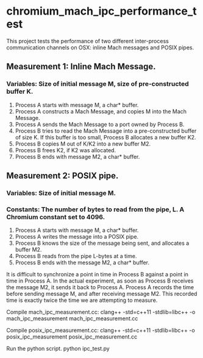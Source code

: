 # chromium_mach_ipc_performance_test

This project tests the performance of two different inter-process communication
channels on OSX: inline Mach messages and POSIX pipes.

## Measurement 1: Inline Mach Message.
### Variables: Size of initial message M, size of pre-constructed buffer K.
1. Process A starts with message M, a char* buffer.
2. Process A constructs a Mach Message, and copies M into the Mach Message.
3. Process A sends the Mach Message to a port owned by Process B.
4. Process B tries to read the Mach Message into a pre-constructed buffer of size K. If this buffer is too small, Process B allocates a new buffer K2.
5. Process B copies M out of K/K2 into a new buffer M2.
6. Process B frees K2, if K2 was allocated.
7. Process B ends with message M2, a char* buffer.

## Measurement 2: POSIX pipe.
### Variables: Size of initial message M.
### Constants: The number of bytes to read from the pipe, L. A Chromium constant set to 4096.
1. Process A starts with message M, a char* buffer.
2. Process A writes the message into a POSIX pipe.
3. Process B knows the size of the message being sent, and allocates a buffer M2.
4. Process B reads from the pipe L-bytes at a time.
5. Process B ends with the message M2, a char* buffer.

It is difficult to synchronize a point in time in Process B against a point in
time in Process A. In the actual experiment, as soon as Process B receives the
message M2, it sends it back to Process A. Process A records the time before
sending message M, and after receiving message M2. This recorded time is
exactly twice the time we are attempting to measure.

Compile mach_ipc_measurement.cc:
  clang++ -std=c++11 -stdlib=libc++ -o mach_ipc_measurement mach_ipc_measurement.cc

Compile posix_ipc_measurement.cc:
  clang++ -std=c++11 -stdlib=libc++ -o posix_ipc_measurement posix_ipc_measurement.cc

Run the python script.
  python ipc_test.py

